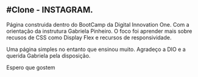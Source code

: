 #Clone - INSTAGRAM.
---------------
Página construida dentro do BootCamp da Digital Innovation One. Com a orientação da instrutura Gabriela Pinheiro. O foco foi aprender mais sobre recusos de CSS como Display Flex e recursos de responsividade.

Uma página simples no entanto que ensinou muito. Agradeço a DIO e a querida Gabriela pela disposição.

Espero que gostem
